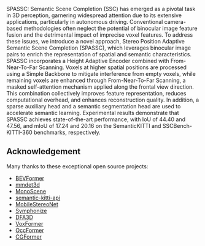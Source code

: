 SPASSC: Semantic Scene Completion (SSC) has emerged as a pivotal task in 3D perception, garnering widespread attention due to its extensive applications, particularly in autonomous driving. Conventional camera-based methodologies often neglect the potential of binocular image feature fusion and the detrimental impact of imprecise voxel features. To address these issues, we introduce a novel approach, Stereo Position Adaptive Semantic Scene Completion (SPASSC), which leverages binocular image pairs to enrich the representation of spatial and semantic characteristics. SPASSC incorporates a Height Adaptive Encoder combined with From-Near-To-Far Scanning. Voxels at higher spatial positions are processed using a Simple Backbone to mitigate interference from empty voxels, while remaining voxels are enhanced through From-Near-To-Far Scanning, a masked self-attention mechanism applied along the frontal view direction. This combination collectively improves feature representation, reduces computational overhead, and enhances reconstruction quality. In addition, a sparse auxiliary head and a semantic segmentation head are used to accelerate semantic learning. Experimental results demonstrate that SPASSC achieves state-of-the-art performance, with IoU of 44.40 and 47.56, and mIoU of 17.24 and 20.16 on the SemanticKITTI and SSCBench-KITTI-360 benchmarks, respectively.

## Acknowledgement

Many thanks to these exceptional open source projects:

- [BEVFormer](https://github.com/fundamentalvision/BEVFormer)
- [mmdet3d](https://github.com/open-mmlab/mmdetection3d)
- [MonoScene](https://github.com/astra-vision/MonoScene)
- [semantic-kitti-api](https://github.com/PRBonn/semantic-kitti-api)
- [MobileStereoNet](https://github.com/cogsys-tuebingen/mobilestereonet)
- [Symphonize](https://github.com/hustvl/Symphonies.git)
- [DFA3D](https://github.com/IDEA-Research/3D-deformable-attention.git)
- [VoxFormer](https://github.com/NVlabs/VoxFormer.git)
- [OccFormer](https://github.com/zhangyp15/OccFormer.git)
- [CGFormer](https://github.com/pkqbajng/CGFormer.git)
